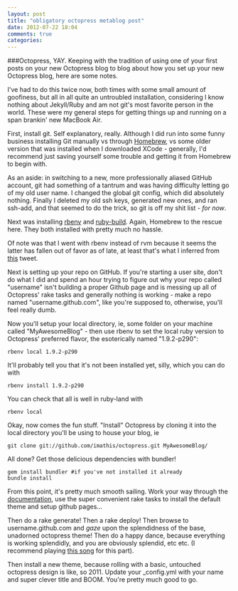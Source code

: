 ```yaml
---
layout: post
title: "obligatory octopress metablog post"
date: 2012-07-22 18:04
comments: true
categories: 
---
```

###Octopress, YAY. 
Keeping with the tradition of using one of your first posts on your new Octopress blog to blog about how you set up your new Octopress blog, here are some notes. 

I've had to do this twice now, both times with some small amount of goofiness, but all in all quite an untroubled installation, considering I know nothing about Jekyll/Ruby and am not git's most favorite person in the world. These were my general steps for getting things up and running on a span brankin' new MacBook Air.

First, install git. Self explanatory, really. Although I did run into some funny business installing Git manually vs through [Homebrew](http://mxcl.github.com/homebrew/), vs some older version that was installed when I downloaded XCode - generally, I'd recommend just saving yourself some trouble and getting it from Homebrew to begin with. 
 
As an aside: in switching to a new, more professionally aliased GitHub account, git had something of a tantrum and was having difficulty letting go of my old user name. I changed the global git config, which did absolutely nothing. Finally I deleted my old ssh keys, generated new ones, and ran ssh-add, and that seemed to do the trick, so git is off my shit list - *for now*.
 
Next was installing [rbenv](https://github.com/sstephenson/rbenv#section_2) and [ruby-build](https://github.com/sstephenson/ruby-build). Again, Homebrew to the rescue here. They both installed with pretty much no hassle. 

Of note was that I went with rbenv instead of rvm because it seems the latter has fallen out of favor as of late, at least that's what I inferred from [this](https://twitter.com/octopress/status/219423650477129728) tweet.

Next is setting up your repo on GitHub. If you're starting a user site, don't do what I did and spend an hour trying to figure out why your repo called "username" isn't building a proper Github page and is messing up all of Octopress' rake tasks and generally nothing is working - make a repo named "username.github.com", like you're supposed to, otherwise, you'll feel really dumb.

Now you'll setup your local directory, ie, some folder on your machine called "MyAwesomeBlog" - then use rbenv to set the local ruby version to Octopress' preferred flavor, the esoterically named "1.9.2-p290": 

```
rbenv local 1.9.2-p290
```

It'll probably tell you that it's not been installed yet, silly, which you can do with 

```
rbenv install 1.9.2-p290 
```

You can check that all is well in ruby-land with 

```
rbenv local
```

Okay, now comes the fun stuff. "Install" Octopress by cloning it into the local directory you'll be using to house your blog, ie 

```
git clone git://github.com/imathis/octopress.git MyAwesomeBlog/
```

All done? Get those delicious dependencies with bundler! 

```
gem install bundler #if you've not installed it already
bundle install
```

From this point, it's pretty much smooth sailing. Work your way through the [documentation](http://octopress.org/docs/), use the super convenient rake tasks to install the default theme and setup github pages…

Then do a rake generate! Then a rake deploy! Then browse to username.github.com and *gaze* upon the splendidness of the base, unadorned octopress theme! Then do a happy dance, because everything is working splendidly, and you are obviously splendid, etc etc. (I recommend playing [this song](http://www.youtube.com/watch?v=mwrbOEaJPBY) for this part).

Then install a new theme, because rolling with a basic, untouched octopress design is like, so 2011. Update your _config.yml with your name and super clever title and BOOM. You're pretty much good to go. 
 